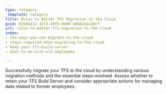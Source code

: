 ```yaml
---
type: category
_template: category
title: Rules to Better TFS Migration to the Cloud
guid: 82b56412-15f3-49fb-8d08-486b2a3cb9cf
uri: rules-to-better-tfs-migration-to-the-cloud
index:
- the-ways-you-can-migrate-to-the-cloud
- steps-required-when-migrating-to-the-cloud
- keep-your-tfs-build-server
- what-to-do-with-old-employees

---
```


Successfully migrate your TFS to the cloud by understanding various migration methods and the essential steps involved. Assess whether to retain your TFS Build Server and consider appropriate actions for managing data related to former employees.
